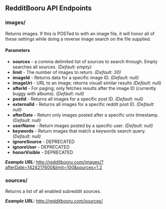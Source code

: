 ## RedditBooru API Endpoints

### images/
Returns images. If this is POSTed to with an image file, it will honor all of these settings while doing a reverse image search on the file supplied.

#### Parameters
- **sources** - a comma delimited list of sources to search through. Empty searches all sources. _(Default: empty)_
- **limit** - The number of images to return. _(Default: 30)_
- **imageId** - Returns data for a specific image ID. _(Default: null)_
- **imageUri** - URL to an image; returns visuall similar results  _(Default: null)_
- **afterId** - For paging; only fetches results after the image ID (currently buggy with albums). _(Default: null)_
- **postId** - Returns all images for a specific post ID.  _(Default: null)_
- **externalId** - Returns all images for a specific reddit post ID.  _(Default: null)_
- **afterDate** - Return only images posted after a specific unix timestamp.  _(Default: null)_
- **userName** - Return images posted by a specific user.  _(Default: null)_
- **keywords** - Return images that match a keywords search query.  _(Default: null)_
- **ignoreSource** - DEPRECATED
- **ignoreUser** - DEPRECATED
- **honorVisible** - DEPRECATED

**_Example URL:_** http://redditbooru.com/images/?afterDate=1424217600&limit=100&sources=1,2

### sources/
Returns a list of all enabled subreddit sources.

**_Example URL:_** http://redditbooru.com/sources/